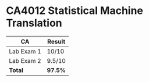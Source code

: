 # CA4012 Statistical Machine Translation

CA  | Result
------------- | -------------
Lab Exam 1 | 10/10
Lab Exam 2 | 9.5/10
__Total__ | __97.5%__